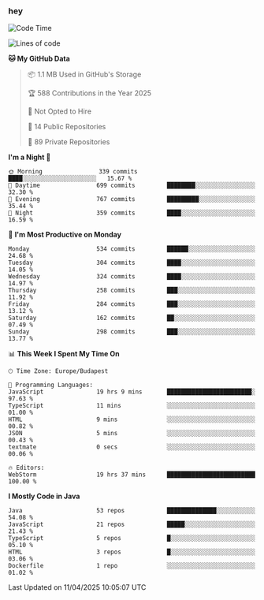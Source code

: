 ### hey

<!--START_SECTION:waka-->
![Code Time](http://img.shields.io/badge/Code%20Time-1%2C175%20hrs%2050%20mins-blue)

![Lines of code](https://img.shields.io/badge/From%20Hello%20World%20I%27ve%20Written-2.6%20million%20lines%20of%20code-blue)

**🐱 My GitHub Data** 

> 📦 1.1 MB Used in GitHub's Storage 
 > 
> 🏆 588 Contributions in the Year 2025
 > 
> 🚫 Not Opted to Hire
 > 
> 📜 14 Public Repositories 
 > 
> 🔑 89 Private Repositories 
 > 
**I'm a Night 🦉** 

```text
🌞 Morning                339 commits         ████░░░░░░░░░░░░░░░░░░░░░   15.67 % 
🌆 Daytime                699 commits         ████████░░░░░░░░░░░░░░░░░   32.30 % 
🌃 Evening                767 commits         █████████░░░░░░░░░░░░░░░░   35.44 % 
🌙 Night                  359 commits         ████░░░░░░░░░░░░░░░░░░░░░   16.59 % 
```
📅 **I'm Most Productive on Monday** 

```text
Monday                   534 commits         ██████░░░░░░░░░░░░░░░░░░░   24.68 % 
Tuesday                  304 commits         ████░░░░░░░░░░░░░░░░░░░░░   14.05 % 
Wednesday                324 commits         ████░░░░░░░░░░░░░░░░░░░░░   14.97 % 
Thursday                 258 commits         ███░░░░░░░░░░░░░░░░░░░░░░   11.92 % 
Friday                   284 commits         ███░░░░░░░░░░░░░░░░░░░░░░   13.12 % 
Saturday                 162 commits         ██░░░░░░░░░░░░░░░░░░░░░░░   07.49 % 
Sunday                   298 commits         ███░░░░░░░░░░░░░░░░░░░░░░   13.77 % 
```


📊 **This Week I Spent My Time On** 

```text
🕑︎ Time Zone: Europe/Budapest

💬 Programming Languages: 
JavaScript               19 hrs 9 mins       ████████████████████████░   97.63 % 
TypeScript               11 mins             ░░░░░░░░░░░░░░░░░░░░░░░░░   01.00 % 
HTML                     9 mins              ░░░░░░░░░░░░░░░░░░░░░░░░░   00.82 % 
JSON                     5 mins              ░░░░░░░░░░░░░░░░░░░░░░░░░   00.43 % 
textmate                 0 secs              ░░░░░░░░░░░░░░░░░░░░░░░░░   00.06 % 

🔥 Editors: 
WebStorm                 19 hrs 37 mins      █████████████████████████   100.00 % 
```

**I Mostly Code in Java** 

```text
Java                     53 repos            ██████████████░░░░░░░░░░░   54.08 % 
JavaScript               21 repos            █████░░░░░░░░░░░░░░░░░░░░   21.43 % 
TypeScript               5 repos             █░░░░░░░░░░░░░░░░░░░░░░░░   05.10 % 
HTML                     3 repos             █░░░░░░░░░░░░░░░░░░░░░░░░   03.06 % 
Dockerfile               1 repo              ░░░░░░░░░░░░░░░░░░░░░░░░░   01.02 % 
```




 Last Updated on 11/04/2025 10:05:07 UTC
<!--END_SECTION:waka-->
